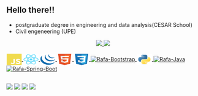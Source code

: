 ## Hello there!!
<ul>
  <li>postgraduate degree in engineering and data analysis(CESAR School)</li>
  <li>Civil engeneering (UPE)</li> 
</ul>
<div align="center">
  <a href="https://github.com/RafaelMoraesCruz">
  <img height="180em" src="https://github-readme-stats.vercel.app/api?username=RafaelMoraesCruz&show_icons=true&theme=dracula&include_all_commits=true&count_private=true"/>
  <img height="180em" src="https://github-readme-stats.vercel.app/api/top-langs/?username=RafaelMoraesCruz&layout=compact&langs_count=7&theme=dracula"/>
</div>
<div style="display: inline_block"><br>
  <img align="center" alt="Rafa-Js" height="30" width="40" src="https://raw.githubusercontent.com/devicons/devicon/master/icons/javascript/javascript-plain.svg">
  <img align="center" alt="Rafa-React" height="30" width="40" src="https://github.com/devicons/devicon/blob/v2.15.1/icons/react/react-original.svg">
  <img align="center" alt="Rafa-JQuery" height="30" width="40" src="https://github.com/devicons/devicon/blob/v2.15.1/icons/jquery/jquery-original.svg">
  <img align="center" alt="Rafa-HTML" height="30" width="40" src="https://raw.githubusercontent.com/devicons/devicon/master/icons/html5/html5-original.svg">
  <img align="center" alt="Rafa-CSS" height="30" width="40" src="https://raw.githubusercontent.com/devicons/devicon/master/icons/css3/css3-original.svg">
  <img align="center" alt="Rafa-Bootstrap" height="40" width="40" src="https://img.icons8.com/color/48/000000/bootstrap.png">
  <img align="center" alt="Rafa-Python" height="30" width="40" src="https://raw.githubusercontent.com/devicons/devicon/master/icons/python/python-original.svg">
  <img align="center" alt="Rafa-Java" height="30" width="40" src="https://cdn.jsdelivr.net/gh/devicons/devicon/icons/java/java-original.svg">
  <img align="center" alt="Rafa-Spring-Boot" height="30" width="40" src="https://cdn.jsdelivr.net/gh/devicons/devicon/icons/spring/spring-original.svg">
</div>

  ##
  
<div> 
  <a href = "mailto:rafaelgeorgedemoraescruz@gmail.com"><img src="https://img.shields.io/badge/-Gmail-red?style=for-the-badge&logo=gmail&logoColor=white" target="_blank"></a>
  <a href="https://www.linkedin.com/in/rafael-george-de-moraes-cruz-40a309145/" target="_blank"><img src="https://img.shields.io/badge/-LinkedIn-%230077B5?style=for-the-badge&logo=linkedin&logoColor=white" target="_blank"></a> 
   <a href="https://rafaelmoraescruz.github.io/Simple-site/" target="_blank"><img src="https://img.shields.io/badge/SITE 1(HTML & CSS)-blueviolet?style=for-the-badge" target="_blank"></a>
   <a href="https://rafaelmoraescruz.github.io/Bootstrap-Trainning/" target="_blank"><img src="https://img.shields.io/badge/SITE 2(Bootstrap)-blueviolet?style=for-the-badge" target="_blank"></a>
   
</div>
